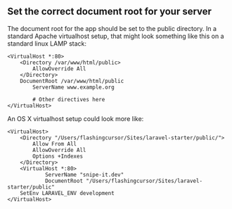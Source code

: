 ## Set the correct document root for your server

The document root for the app should be set to the public directory. In a standard Apache virtualhost setup, that might look something like this on a standard linux LAMP stack:

	<VirtualHost *:80>
		<Directory /var/www/html/public>
			AllowOverride All
		</Directory>
		DocumentRoot /var/www/html/public
			ServerName www.example.org

			# Other directives here
	</VirtualHost>

An OS X virtualhost setup could look more like:

	<VirtualHost>
		<Directory "/Users/flashingcursor/Sites/laravel-starter/public/">
			Allow From All
			AllowOverride All
			Options +Indexes
		</Directory>
		<VirtualHost *:80>
				ServerName "snipe-it.dev"
				DocumentRoot "/Users/flashingcursor/Sites/laravel-starter/public"
		SetEnv LARAVEL_ENV development
	</VirtualHost>

